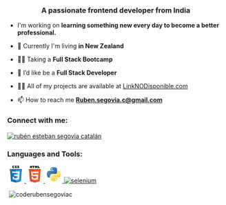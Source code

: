 <h3 align="center">A passionate frontend developer from India</h3>

- I'm working on **learning something new every day to become a better professional.**

- 🌱 Currently I'm living **in New Zealand**

- 👨‍💻 Taking a **Full Stack Bootcamp**

- 🤝 I’d like be a **Full Stack Developer**

- 👨‍💻 All of my projects are available at [LinkNODisponible.com](LinkNODisponible.com)

- 📫 How to reach me **Ruben.segovia.c@gmail.com**

<h3 align="left">Connect with me:</h3>
<p align="left">
<a href="https://linkedin.com/in/rubén-esteban-segovia-catalán-220b36b9" target="blank"><img align="center" src="https://raw.githubusercontent.com/rahuldkjain/github-profile-readme-generator/master/src/images/icons/Social/linked-in-alt.svg" alt="rubén esteban segovia catalán" height="30" width="40" /></a>
</p>

<h3 align="left">Languages and Tools:</h3>
<p align="left"> <a href="https://www.w3schools.com/css/" target="_blank" rel="noreferrer"> <img src="https://raw.githubusercontent.com/devicons/devicon/master/icons/css3/css3-original-wordmark.svg" alt="css3" width="40" height="40"/> </a> <a href="https://www.w3.org/html/" target="_blank" rel="noreferrer"> <img src="https://raw.githubusercontent.com/devicons/devicon/master/icons/html5/html5-original-wordmark.svg" alt="html5" width="40" height="40"/> </a> <a href="https://www.python.org" target="_blank" rel="noreferrer"> <img src="https://raw.githubusercontent.com/devicons/devicon/master/icons/python/python-original.svg" alt="python" width="40" height="40"/> </a> <a href="https://www.selenium.dev" target="_blank" rel="noreferrer"> <img src="https://raw.githubusercontent.com/detain/svg-logos/780f25886640cef088af994181646db2f6b1a3f8/svg/selenium-logo.svg" alt="selenium" width="40" height="40"/> </a> </p>

<p>&nbsp;<img align="center" src="https://github-readme-stats.vercel.app/api?username=coderubensegoviac&show_icons=true&locale=en" alt="coderubensegoviac" /></p>
